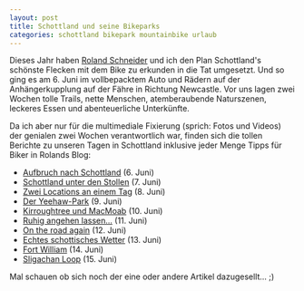```yaml
---
layout: post
title: Schottland und seine Bikeparks
categories: schottland bikepark mountainbike urlaub
---
```


Dieses Jahr haben [Roland Schneider](http://schneiderroland.de) und ich den Plan Schottland's schönste Flecken mit dem Bike zu erkunden in die Tat umgesetzt. Und so ging es am 6. Juni im vollbepacktem Auto und Rädern auf der Anhängerkupplung auf der Fähre in Richtung Newcastle. Vor uns lagen zwei Wochen tolle Trails, nette Menschen, atemberaubende Naturszenen, leckeres Essen und abenteuerliche Unterkünfte.

Da ich aber nur für die multimediale Fixierung (sprich: Fotos und Videos) der genialen zwei Wochen verantwortlich war, finden sich die tollen Berichte zu unseren Tagen in Schottland inklusive jeder Menge Tipps für Biker in Rolands Blog:

* [Aufbruch nach Schottland](http://schneiderroland.de/2015/06/06/a-journey-begins/) (6. Juni)
* [Schottland unter den Stollen](http://schneiderroland.de/2015/06/07/scotland_under_the_studs/) (7. Juni)
* [Zwei Locations an einem Tag](http://schneiderroland.de/2015/06/08/mabie_and_ae/) (8. Juni)
* [Der Yeehaw-Park](http://schneiderroland.de/2015/06/09/yeehaw/) (9. Juni)
* [Kirroughtree und MacMoab](http://schneiderroland.de/2015/06/10/kirroughtree-and-macmoab/) (10. Juni)
* [Ruhig angehen lassen...](http://schneiderroland.de/2015/06/11/easy_route_my_ass/) (11. Juni)
* [On the road again](http://schneiderroland.de/2015/06/12/i_need_a_break/) (12. Juni)
* [Echtes schottisches Wetter](http://schneiderroland.de/2015/06/13/real_scottish_weather/) (13. Juni)
* [Fort William](http://schneiderroland.de/2015/06/14/fort_william/) (14. Juni)
* [Sligachan Loop](http://schneiderroland.de/2015/06/15/the_sligachan_loop/) (15. Juni)

Mal schauen ob sich noch der eine oder andere Artikel dazugesellt... ;)
